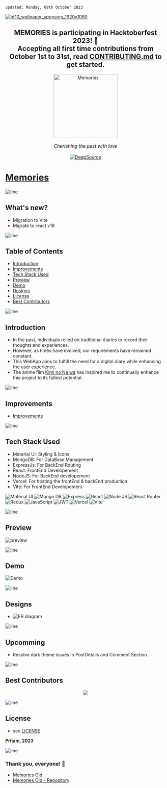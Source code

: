     updated: Monday, 09th October 2023

[![hf10_wallpaper_sponsors_1920x1080](https://github-production-user-asset-6210df.s3.amazonaws.com/75939390/271391134-208f77d6-f188-46ca-a66c-b166aa5265f4.png)](https://hacktoberfest.com/)

<div align=center>
    <h2>
        MEMORIES is participating in Hacktoberfest 2023! 🎉
        <br>
        Accepting all first time contributions from October 1st to 31st, read <a href="https://github.com/warmachine028/memories/tree/main/CONTRIBUTING.md">CONTRIBUTING.md</a> to get started.
    </h2>
</div>

<div align=center>
    <a href="https://memories-pritam.vercel.app">
        <img width=200 src="https://github-production-user-asset-6210df.s3.amazonaws.com/75939390/244920666-33f03176-059a-43ed-b2a6-c9c492f75d14.png" alt="Memories">
    </a>
    <p style="font-family: roboto, calibri; font-size:12pt; font-style:italic"> Cherishing the past with love </p>
    <a href="https://deepsource.io/gh/warmachine028/memories/?ref=repository-badge">
        <img src="https://deepsource.io/gh/warmachine028/memories.svg/?label=active+issues&show_trend=true&token=yo-jfXJvA6yZ9Kbag8WQCuj2" alt="DeepSource">
    </a>
</div>

# [Memories](https://memories-pritam.vercel.app)

![line]

## What's new?

-   Migration to Vite
-   Migrate to react v18

![line]

## Table of Contents

-   [Introduction](#introduction)
-   [Improvements](#improvements)
-   [Tech Stack Used](#tech-stack-used)
-   [Preview](#preview)
-   [Demo](#demo)
-   [Designs](#designs)
-   [License](#license)
-   [Best Contributors](#best-contributors)

![line]

## Introduction

-   In the past, individuals relied on traditional diaries to record their thoughts and experiences.
-   However, as times have evolved, our requirements have remained constant.
-   This WebApp aims to fulfill the need for a digital diary while enhancing the user experience.
-   The anime film [Kimi no Na wa](https://en.wikipedia.org/wiki/Your_Name) has inspired me to continually enhance this project to its fullest potential.

![line]

## Improvements

-   [Improvements](./client/README.md)

![line]

## Tech Stack Used

-   Material UI: Styling & Icons
-   MongoDB: For DataBase Management
-   ExpressJs: For BackEnd Routing
-   React: FrontEnd Developement
-   NodeJS: For BackEnd developement
-   Vercel: For hosting the frontEnd & backEnd production
-   Vite: For FrontEnd Developement

![Material UI](https://img.shields.io/badge/Material--UI-0081CB?style=for-the-badge&logo=material-ui&logoColor=white) ![Mongo DB](https://img.shields.io/badge/MongoDB-4EA94B?style=for-the-badge&logo=mongodb&logoColor=white) ![Express](https://img.shields.io/badge/Express.js-404D59?style=for-the-badge) ![React](https://img.shields.io/badge/react-%2320232a.svg?style=for-the-badge&logo=react&logoColor=%2361DAFB)
![Node JS](https://img.shields.io/badge/Node.js-43853D?style=for-the-badge&logo=node.js&logoColor=white) ![React Router](https://img.shields.io/badge/React_Router-CA4245?style=for-the-badge&logo=react-router&logoColor=white) ![Redux](https://img.shields.io/badge/Redux-593D88?style=for-the-badge&logo=redux&logoColor=white) ![JavaScript](https://img.shields.io/badge/javascript-%23323330.svg?style=for-the-badge&logo=javascript&logoColor=%23F7DF1E)
![JWT](https://img.shields.io/badge/json%20web%20tokens-323330?style=for-the-badge&logo=json-web-tokens&logoColor=pink) ![Vercel](https://img.shields.io/badge/Vercel-000000?style=for-the-badge&logo=vercel&logoColor=white) ![Vite](https://img.shields.io/badge/vite-%23646CFF.svg?style=for-the-badge&logo=vite&logoColor=white)

![line]

## Preview

![preview](https://github.com/warmachine028/memories/assets/75939390/6b1ab1f2-42d1-4283-ba4d-1163f2a156d0)

![line]

## Demo

![Demo](https://github.com/warmachine028/memories/raw/main/assets/demo.gif)

![line]

## Designs

-   ![ER diagram](https://github.com/warmachine028/memories/assets/75939390/d5ac36b6-2c2b-4987-8977-3620154afefd)

![line]

## Upcomming

-   Resolve dark theme issues in PostDetails and Comment Section.

![line]

## Best Contributors

<div align="center">
    <a  href="https://github.com/warmachine028/memories/graphs/contributors">
        <img src="https://contrib.rocks/image?repo=warmachine028/memories" />
    </a>
</div>

![line]

## License

-   see [LICENSE]

**Pritam, 2023**

[license]: https://github.com/warmachine028/memories/blob/main/LICENSE

![line]

### Thank you, everyone! 💚

-   [Memories Old](https://memories-old.vercel.app)
-   [Memories Old - Repository](https://github.com/warmachine028/memories/tree/memories-old)

[line]: https://user-images.githubusercontent.com/75939390/137615281-3a875960-92cc-407f-97fe-fd2319bdb252.png

<!-- 09/10/23 -->
